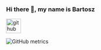 ### Hi there 👋, my name is Bartosz



[<img src='https://cdn.jsdelivr.net/npm/simple-icons@3.0.1/icons/github.svg' alt='github' height='40'>](https://github.com/barteked)  

![GitHub metrics](https://metrics.lecoq.io/barteked)  

